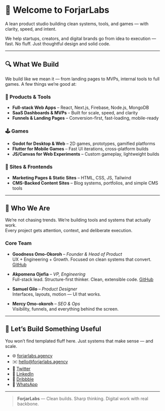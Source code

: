 # 👋 Welcome to ForjarLabs

A lean product studio building clean systems, tools, and games — with clarity, speed, and intent.

We help startups, creators, and digital brands go from idea to execution — fast. No fluff. Just thoughtful design and solid code.

---

## 🔍 What We Build

We build like we mean it — from landing pages to MVPs, internal tools to full games. A few things we’re good at:

### 🧩 Products & Tools
- **Full-stack Web Apps** – React, Next.js, Firebase, Node.js, MongoDB
- **SaaS Dashboards & MVPs** – Built for scale, speed, and clarity
- **Funnels & Landing Pages** – Conversion-first, fast-loading, mobile-ready

### 🕹️ Games
- **Godot for Desktop & Web** – 2D games, prototypes, gamified platforms
- **Flutter for Mobile Games** – Fast UI iterations, cross-platform builds
- **JS/Canvas for Web Experiments** – Custom gameplay, lightweight builds

### 📱 Sites & Frontends
- **Marketing Pages & Static Sites** – HTML, CSS, JS, Tailwind
- **CMS-Backed Content Sites** – Blog systems, portfolios, and simple CMS tools

---

## 🧠 Who We Are

We’re not chasing trends. We’re building tools and systems that actually work.  
Every project gets attention, context, and deliberate execution.

### Core Team
- **Goodness Omo-Okoroh** – *Founder & Head of Product*  
  UX + Engineering + Growth. Focused on clean systems that convert. [GitHub](https://github.com/NotDBadGuy)

- **Akpomena Ojefia** – *VP, Engineering*  
  Full-stack lead. Structure-first thinker. Clean, extensible code. [GitHub](https://github.com/Akpomena)

- **Samuel Gilo** – *Product Designer*  
  Interfaces, layouts, motion — UI that works.

- **Mercy Omo-okoroh** – *SEO & Ops*  
  Visibility, funnels, and everything behind the screen.

---

## 💬 Let’s Build Something Useful

You won’t find templated fluff here. Just systems that make sense — and scale.

- 🌐 [forjarlabs.agency](https://www.forjarlabs.agency)  
- ✉️ [hello@forjarlabs.agency](mailto:hello@forjarlabs.agency)  
- 🧵 [Twitter](https://twitter.com/forjarlabs)  
- 💼 [LinkedIn](https://www.linkedin.com/company/forjar-labs)  
- 🎨 [Dribbble](https://dribbble.com/ForjarLabs)  
- 📱 [WhatsApp](https://wa.me/234XXXXXXXXXX)

---

> **ForjarLabs** — Clean builds. Sharp thinking. Digital work with real backbone.

